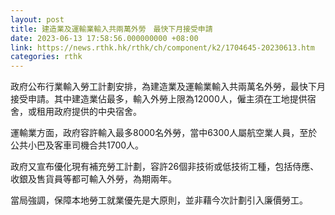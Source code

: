 ```yaml
---
layout: post
title: 建造業及運輸業輸入共兩萬外勞　最快下月接受申請
date: 2023-06-13 17:58:56.000000000 +08:00
link: https://news.rthk.hk/rthk/ch/component/k2/1704645-20230613.htm
categories: rthk
---
```


政府公布行業輸入勞工計劃安排，為建造業及運輸業輸入共兩萬名外勞，最快下月接受申請。其中建造業佔最多，輸入外勞上限為12000人，僱主須在工地提供宿舍，或租用政府提供的中央宿舍。

運輸業方面，政府容許輸入最多8000名外勞，當中6300人屬航空業人員，至於公共小巴及客車司機合共1700人。

政府又宣布優化現有補充勞工計劃，容許26個非技術或低技術工種，包括侍應、收銀及售貨員等都可輸入外勞，為期兩年。

當局強調，保障本地勞工就業優先是大原則，並非藉今次計劃引入廉價勞工。
